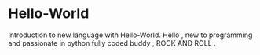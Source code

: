 # Hello-World
Introduction to new language with Hello-World.
Hello ,
      new to programming and passionate in python fully coded buddy , ROCK AND ROLL .
